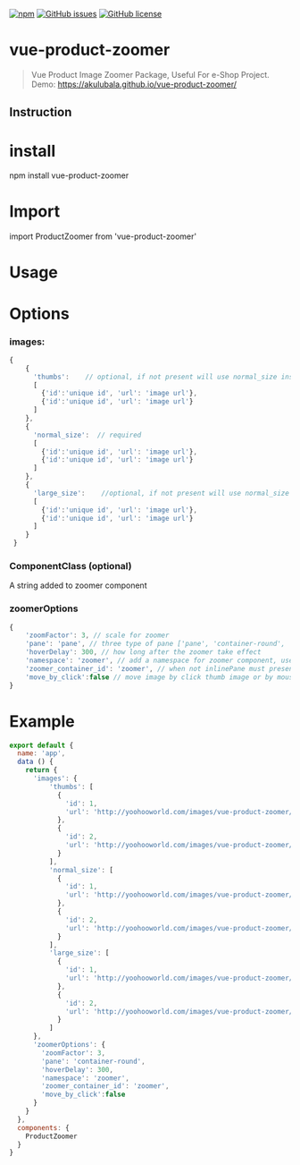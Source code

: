 
[![npm](https://img.shields.io/npm/dt/vue-product-zoomer.svg)](https://www.npmjs.com/package/vue-product-zoomer)
[![GitHub issues](https://img.shields.io/github/issues/akulubala/vue-product-zoomer.svg)](https://github.com/akulubala/vue-product-zoomer/issues)
[![GitHub license](https://img.shields.io/github/license/akulubala/vue-product-zoomer.svg)](https://github.com/akulubala/vue-product-zoomer/blob/master/LICENSE)

# vue-product-zoomer

>  Vue Product Image Zoomer Package, Useful For e-Shop Project.
>  Demo: https://akulubala.github.io/vue-product-zoomer/

## Instruction 

# install 
npm install vue-product-zoomer

# Import
import ProductZoomer from 'vue-product-zoomer'

# Usage
<ProductZoomer
  :base-images="images"
  :base-zoomer-options="zoomerOptions"
/>


# Options

### images:
```javascript
{                                               
    {                                                           
      'thumbs':    // optional, if not present will use normal_size instead                           
      [                                        
        {'id':'unique id', 'url': 'image url'},
        {'id':'unique id', 'url': 'image url'} 
      ]                                         
    },                                             
    {                                             
      'normal_size':  // required                          
      [                                             
        {'id':'unique id', 'url': 'image url'},      
        {'id':'unique id', 'url': 'image url'}       
      ]                                               
    },                                                
    {                                                 
      'large_size':    //optional, if not present will use normal_size instead                              
      [                                               
        {'id':'unique id', 'url': 'image url'},       
        {'id':'unique id', 'url': 'image url'}                  
      ]                                        
    }                                          
 }               
```
### ComponentClass  (optional)

A string added to zoomer component
### zoomerOptions
```javascript
{
	'zoomFactor': 3, // scale for zoomer
	'pane': 'pane', // three type of pane ['pane', 'container-round', 'container']
	'hoverDelay': 300, // how long after the zoomer take effect
	'namespace': 'zoomer', // add a namespace for zoomer component, useful when on page have mutiple zoomer 
	'zoomer_container_id': 'zoomer', // when not inlinePane must present, container must have a fixed width and size otherwise will not show zoomer take effect
	'move_by_click':false // move image by click thumb image or by mouseover
}
```
# Example
```javascript
export default {
  name: 'app',
  data () {
    return {
      'images': {
          'thumbs': [
            {
              'id': 1,
              'url': 'http://yoohooworld.com/images/vue-product-zoomer/images/thumbs/1.jpeg'
            },
            {
              'id': 2,
              'url': 'http://yoohooworld.com/images/vue-product-zoomer/images/thumbs/2.jpeg'
            }
          ],
          'normal_size': [
            {
              'id': 1,
              'url': 'http://yoohooworld.com/images/vue-product-zoomer/images/normal_size/1.jpeg'
            },
            {
              'id': 2,
              'url': 'http://yoohooworld.com/images/vue-product-zoomer/images/normal_size/2.jpeg'
            }
          ],
          'large_size': [
            {
              'id': 1,
              'url': 'http://yoohooworld.com/images/vue-product-zoomer/images/large_size/1.jpeg'
            },
            {
              'id': 2,
              'url': 'http://yoohooworld.com/images/vue-product-zoomer/images/large_size/2.jpeg'
            }
          ]
      },
      'zoomerOptions': {
        'zoomFactor': 3,
        'pane': 'container-round',
        'hoverDelay': 300,
        'namespace': 'zoomer',
        'zoomer_container_id': 'zoomer',
        'move_by_click':false
      }
    }
  },
  components: {
    ProductZoomer
  }
}

```
